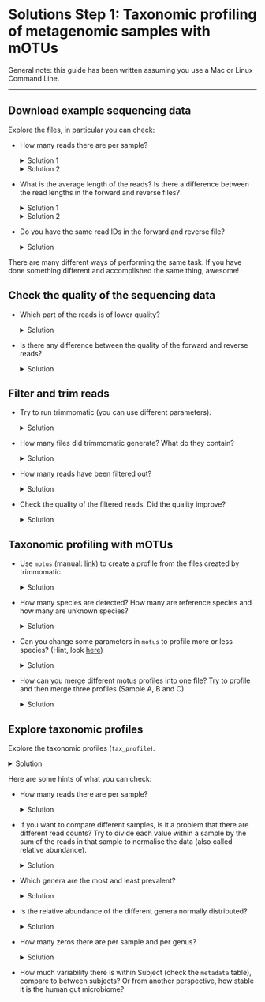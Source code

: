 
# Solutions Step 1: Taxonomic profiling of metagenomic samples with mOTUs

General note: this guide has been written assuming you use a Mac or Linux Command Line.

---

## Download example sequencing data


 Explore the files, in particular you can check:

  - How many reads there are per sample?
    <details>
    <summary markdown="span">Solution 1</summary>

    Knowing that each read takes up four lines in the fastq file, we can simply count the number of lines with `wc -l` and divide the result by `4`. The following command does it all in one line. 
    ```bash
    echo $(cat sampleA_1.fastq|wc -l)/4|bc
    ```
    </details> 
 
    <details>
    <summary markdown="span">Solution 2</summary>
     
    We can count the number of lines with `@read`:
    ```bash
    grep -c "@read" sampleA_1.fastq
    ```
 
    </details>

- What is the average length of the reads? Is there a difference between the read lengths in the forward and reverse files?
    <details>
    <summary markdown="span">Solution 1</summary>
 
    We can first extract only the sequences:
    ```bash
    grep -A 1 "@read" sampleA_1.fastq  | grep -v "\-\-" | grep -v "read" > sequences_sampleA_1
    ```
    With `-A 1` we select also 1 row after the match. With `grep -v` we remove what is not needed. We can now check the length with:
    ```bash
    cat sequences_sampleA_1 | awk '{print length}'
    ```
    This will print a big list, we can count how many times each length appear:
    ```bash
    cat sequences_sampleA_1 | awk '{print length}' | sort | uniq -c | sort -n | tail
    ```
    Which produces:
    ```bash
      238 96
      242 92
      258 93
      341 97
      344 94
      346 95   
      428 98
      849 20
     1194 99
    61306 100
    ```
    So the majority of the reads have length 100 (61,306 out of 67,926, 90%)
 
    </details>
    
    <details>
    <summary markdown="span">Solution 2</summary>
 
    To quickly check the average length of the reads in the terminal, do: 
    ```bash
    awk 'NR%4==2{sum+=length($0)}END{print sum/(NR/4)}' sampleA_1.fastq
    ```
    The average read length in the reverse reads seem to be slightly lower in all the samples.

    </details>

- Do you have the same read IDs in the forward and reverse file? 
      <details>
    <summary markdown="span">Solution</summary>

    Since these are paired reads, the read ids should be identical and in the same order. You can check this in the terminal like so: 

    ```bash
    #get list of read ids from the forward and reverse files
    grep '@read' sampleA_1.fastq > sampleA_ids_1.txt
    grep '@read' sampleA_2.fastq > sampleA_ids_2.txt
    #check if they are identical 
    diff -s sampleA_ids_1.txt  sampleA_ids_2.txt
    ```

    </details>

There are many different ways of performing the same task. If you have done something different and accomplished the same thing, awesome!


## Check the quality of the sequencing data

- Which part of the reads is of lower quality?
    <details>
    <summary markdown="span">Solution</summary>

    The ends of the reads are typically of lower quality. This is to be expected. The quality of calls typically degrades as the run progresses due to problems in the sequencing chemistry. 

    </details>
- Is there any difference between the quality of the forward and reverse reads?
    <details>
    <summary markdown="span">Solution</summary>

    Reverse reads are usually of lower quality than forward reads, particularly at the read ends. Again this is due to the way paired end sequencing is performed with the forward orientiation is sequenced first followed by the reverse orientation. 

    </details>


## Filter and trim reads

- Try to run trimmomatic (you can use different parameters).

    <details>
    <summary markdown="span">Solution</summary>
    
    Here is an example command: 

    ```bash
    trimmomatic PE sampleA_1.fastq sampleA_2.fastq sampleA_filtered_1P.fastq sampleA_filtered_1U.fastq sampleA_filtered_2P.fastq sampleA_filtered_2U.fastq ILLUMINACLIP:TruSeq3-PE.fa:2:30:10 LEADING:3 TRAILING:3 SLIDINGWINDOW:4:15 MINLEN:36
    ``` 
    Here is a description of the parameters used in this specific command. You may have explored other parameters too. 

    - `ILLUMINACLIP`: specifies the file containing the adapter sequences to trim and additional parameters on how to perform the adapter trimming. `TruSeq3-PE.fa` (provided by `trimmomatic`) contains the Illumina adapter sequences used by HiSeq and MiSeq machines. 
    - `LEADING`: Remove low quality bases (lower than `3`) from the beginning of the reads. 
    - `TRAILING`: Remove low quality bases (lower than `3`) from the ends of the reads.
    - `SLIDINGWINDOW`: consider a window of bases (here `4` at once) and trim once the average quality within the window falls below a threshold quality (here `15`). 
    - `MINLEN`: remove reads lower than the specified min length (here `36`)
    </details>


- How many files did trimmomatic generate? What do they contain?
    <details>
    <summary markdown="span">Solution</summary>
    
    4 files are produced

    - sampleA_filtered_1P, containing the forward reads that pass the filter and have a mate (in filtered_2P);
    - sampleA_filtered_1U, containing the forward reads that pass the filter and do not have a mate (the paired reverse read didn't pass the filter)
    - sampleA_filtered_2P, containing the reverse reads that pass the filter and have a mate (in filtered_1P);
    - sampleA_filtered_2U, containing the reverse reads that pass the filter and do not have a mate (the paired forward read didn't pass the filter)

    </details>
- How many reads have been filtered out?
    <details>
    <summary markdown="span">Solution</summary>
    
     866 reads (1.27%) of all reads were filtered out from sampleA using the above parameters. 

    </details>
 
- Check the quality of the filtered reads. Did the quality improve?
    <details>
    <summary markdown="span">Solution</summary>
     
     You can check the quality of the filterd reads again with fastqc. 

     ```
     fastqc sampleA_filtered_1P.fastq
     fastqc sampleA_filtered_2P.fastq
     ```
     The quality of reads (particularly of the reverse reads) has improved!
    </details>
 
## Taxonomic profiling with mOTUs

- Use `motus` (manual: [link](https://github.com/motu-tool/mOTUs_v2#simple-examples)) to create a profile from the files created by trimmomatic.
      <details>
    <summary markdown="span">Solution</summary>
     Here is the mOTU command to generate a taxonomic profile using default parameters.

     ```bash
     motus profile -f sampleA_filterd_1P.fastq -r sampleA_filtered_2P.fastq -s sampleA_filtered_1U.fastq,sampleA_filtered_2U.fastq -n sampleA -o sampleA_profile.txt
     ```

    </details>
- How many species are detected? How many are reference species and how many are unknown species?
      <details>
    <summary markdown="span">Solution</summary>
    You can quickly check how many species were detected with:

    ```bash
    #this also counts unassigned so subtract 1 from the result
    grep -c -v '0.0000000000\|#' sampleA_profile.txt
    ```
    `97` species were dectected. 
    Around `3.4 %` were unassigned . 

    You can check how many ref-mOTUs were detected using these command:
    ```bash
    grep -v '0.0000000000\|#' sampleA_profile.txt > sampleA_profile_detected.txt
    grep -c 'ref_mOTU_v3_' sampleA_profile_detected.txt
    ```
    `39` ref-mOTUs were detected in sampleA. Note that this number is also reported as stdout when you run `motus profile`

    </details>
  

- Can you change some parameters in `motus` to profile more or less species? (Hint, look [here](https://github.com/motu-tool/mOTUs/wiki/Increase-precision-or-recall))
        <details>
    <summary markdown="span">Solution</summary>
    Precision is the number of TP out of the total number of detected species. 

    Recall is the number of detected species out of all the species actually present in the sample. 

    To increase precision at the cost of recall you can increase parameters `-g` (default: 3) and -l (default: 75). 

    ```bash 
    motus profile -f sampleA_filterd_1P.fastq -r sampleA_filtered_2P.fastq -s sampleA_filtered_1U.fastq,sampleA_filtered_2U.fastq -n sampleA -o sampleA_profile_high_p.txt -g 8 -l 90
    ```
    We have detected just 37 species. 

    To increase recall at the cost of having more false positives you can do:

    ```bash 
    motus profile -f sampleA_filterd_1P.fastq -r sampleA_filtered_2P.fastq -s sampleA_filtered_1U.fastq,sampleA_filtered_2U.fastq -n sampleA -o sampleA_profile_high_r.txt -g 1 -l 45
    ```
    We have detected `331` species. 

    </details>



- How can you merge different motus profiles into one file? Try to profile and then merge three profiles (Sample A, B and C).

    <details>
    <summary markdown="span">Solution</summary>

    After creating the individual tax profiles for all the samples, do: 
    
    ```bash
    motus merge - i sampleA_profile.txt,sampleB_profile.txt,sampleC_profile.txt -o merged_profiles.txt
    ```
    This results in a tab-separated file containing the tax profiles. 
    </details>

## Explore taxonomic profiles

Explore the taxonomic profiles (`tax_profile`).  

<details>
<summary markdown="span">Solution</summary>

Load packages and taxonomic profile into your R environment

```r
#packages
library(tidyverse)

#tax profiles
load(url("https://zenodo.org/record/6517497/files/human_microbiome_dataset.Rdata"))
```

Let's have a quick peek at our data. 
```r
dim(tax_profile)
```
```r
head(tax_profile)
```

```r
head(metadata)
```
The 496 samples are from 124 patients (sampled 4 times over the course of the year). `tax_profile` contains the read counts of of species (rows) across all samples (columns).

For each sample, we know the corresponding subject id, timepoint of sampling and the sex of the subject. 


</details>

Here are some hints of what you can check:

- How many reads there are per sample?
    <details>
    <summary markdown="span">Solution</summary>

    Calculate total number of reads in every sample (also called library size of sample)

    ```r
    sample_read_counts <- data.frame(total_read_counts = colSums(tax_profile))
    ```

    How are the sample read counts distributed? 
    ```r
    ggplot(data = sample_read_counts) + geom_histogram(mapping = aes(x = total_read_counts), bins = 60) + ylab('Number of samples')
    ```
    Note how variable the total read counts are across all samples. This is a problem because this variation is most likely a result of the sequencing process and not any meaningful biological variation.

    </details>



- If you want to compare different samples, is it a problem that there are different read counts? Try to divide each value within a sample by the sum of the reads in that sample to normalise the data (also called relative abundance).
  

    <details>
    <summary markdown="span">Solution</summary>

    We need to remove this technical variation caused by differing total read counts to meaningfully compare samples. 
    We can do this by **relative abundance normalization** where we divide each value within a sample by the total read counts in that sample.

    ```r
    norm_tax_profile <- sweep(tax_profile,2,sample_read_counts[,1],"/")
    ```
 
    Now the abundances of each sample should sum to 1. 

    ```r
    all(colSums(norm_tax_profile) == 1)
    ```

    </details>

- Which genera are the most and least prevalent?

    <details>
    <summary markdown="span">Solution</summary>

    Prevalence of a species refers to the the proportion of samples in which that species is detected. 

    First we calculate prevalence for all the genera. 
    ```r
    number_of_samples = dim(tax_profile)[2]
    prevalence_df <- data.frame(Prevalence = rowSums(norm_tax_profile>0)/number_of_samples)
    ```

    You can explore the least and most prevalent species like so
    ```r
    prevalence_df %>% arrange(Prevalence)
    ```

    You can see that the most prevalent species are typically genera that that should be present in all human guts. This type of quick exploration can also serve as a sanity check (is there something we should not be seeing at all?)

    </details>
- Is the relative abundance of the different genera normally distributed?
    <details>
    <summary markdown="span">Solution</summary>
    
    If we look at the distribution of all relative abundances with a simple histogram:

    ```r
    abundances_df = data.frame(rel_abundances=norm_tax_profile %>% as.vector())

    ggplot(data = abundances_df) + geom_histogram(aes(rel_abundances),bins=100) 
    ```

    What about for individual genera?
    
    ```r
    genera_abundances_df = data.frame(rel_abundances=norm_tax_profile[10,])

    ggplot(data = genera_abundances_df) + geom_histogram(aes(rel_abundances),bins=50)
    ```

    The abundances are not normally distributed, which is to be expected, consindering the sparsity and compositionality of microbiome data. 

    </details>
  
- How many zeros there are per sample and per genus?
  
    <details>
    <summary markdown="span">Solution</summary>
    
    Taxonomic profiles are typically sparse because most species occur in frequently. Do we see this in our data as well? 

    How many 0s are present overall in the data? 
    ```r
    sum(norm_tax_profile == 0)/(dim(norm_tax_profile)[1]*dim(norm_tax_profile)[2])
    ```
    77% of the data are 0s!

    If we look at the percentage of 0s per sample:

    ```r
    data.frame(zeros_per_sample =colSums(norm_tax_profile == 0)/(dim(norm_tax_profile)[1]))
    ```
    We can see that the sparsity is similar across all samples. Do you think that if we had samples from a different environment (like Soil for instance), we might see something different?

    Percentage of 0s per genus is simply `1 - prevalence`
    ```r
    data.frame(zeros_per_sample =rowSums(norm_tax_profile == 0)/(dim(norm_tax_profile)[2]))
    ```

    Again, we note that some genera are more prevalent than others.

    </details>
  
- How much variability there is within Subject (check the `metadata` table), compare to between subjects? Or from another perspective, how stable it is the human gut microbiome?


